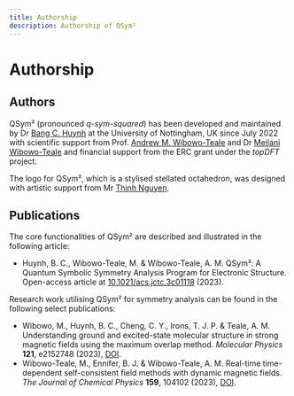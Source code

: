 ```yaml
---
title: Authorship
description: Authorship of QSym²
---
```


# Authorship

## Authors

QSym² (pronounced *q-sym-squared*) has been developed and maintained by Dr [Bang C. Huynh](https://orcid.org/0000-0002-5226-4054) at the University of Nottingham, UK since July 2022 with scientific support from Prof. [Andrew M. Wibowo-Teale](https://orcid.org/0000-0001-9617-1143) and Dr [Meilani Wibowo-Teale](https://orcid.org/0000-0003-2462-3328) and financial support from the ERC grant under the *topDFT* project.

The logo for QSym², which is a stylised stellated octahedron, was designed with artistic support from Mr [Thinh Nguyen](https://www.linkedin.com/in/thinh-nguyen-a38b7856/).

## Publications

The core functionalities of QSym² are described and illustrated in the following article:

- Huynh, B. C., Wibowo-Teale, M. & Wibowo-Teale, A. M. QSym²: A Quantum Symbolic Symmetry Analysis Program for Electronic Structure. Open-access article at [10.1021/acs.jctc.3c01118](https://doi.org/10.1021/acs.jctc.3c01118) (2023).

Research work utilising QSym² for symmetry analysis can be found in the following select publications:

- Wibowo, M., Huynh, B. C., Cheng, C. Y., Irons, T. J. P. & Teale, A. M. Understanding ground and excited-state molecular structure in strong magnetic fields using the maximum overlap method. *Molecular Physics* **121**, e2152748 (2023), [DOI](https://doi.org/10.1080/00268976.2022.2152748).
- Wibowo-Teale, M., Ennifer, B. J. & Wibowo-Teale, A. M. Real-time time-dependent self-consistent field methods with dynamic magnetic fields. *The Journal of Chemical Physics* **159**, 104102 (2023), [DOI](https://doi.org/10.1063/5.0160317).
